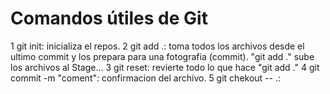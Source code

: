 
# Comandos útiles de Git

1 git init: inicializa el repos.
2 git add .: toma todos los archivos desde el ultimo commit y los prepara para una fotografia (commit). "git add ." sube los archivos al Stage...
3 git reset: revierte todo lo que hace "git add ."
4 git commit -m "coment": confirmacion del archivo.
5 git chekout -- .: